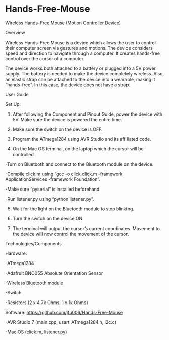 # Hands-Free-Mouse

Wireless Hands-Free Mouse (Motion Controller Device)

Overview

Wireless Hands-Free Mouse is a device which allows the user to control their computer screen via gestures and motions. The device considers speed and direction to navigate through a computer. It creates hands-free control over the cursor of a computer.


The device works both attached to a battery or plugged into a 5V power supply. The battery is needed to make the device completely wireless. Also, an elastic strap can be attached to the device into a wearable, making it “hands-free”. In this case, the device does not have a strap.


User Guide

Set Up:

1. After following the Component and Pinout Guide, power the device with 5V. Make sure the device is powered the entire time.

2. Make sure the switch on the device is OFF.

3. Program the ATmega1284 using AVR Studio and its affiliated code.

4. On the Mac OS terminal, on the laptop which the cursor will be controlled 

-Turn on Bluetooth and connect to the Bluetooth module on the device.

-Compile click.m using “gcc -o click click.m -framework ApplicationServices -framework Foundation”.

-Make sure “pyserial” is installed beforehand.

-Run listener.py using “python listener.py”.

5. Wait for the light on the Bluetooth module to stop blinking.

6. Turn the switch on the device ON.

7. The terminal will output the cursor’s current coordinates. Movement to the device will now control the movement of the cursor.


Technologies/Components

Hardware:

-ATmega1284

-Adafruit BNO055 Absolute Orientation Sensor

-Wireless Bluetooth module

-Switch

-Resistors (2 x 4.7k Ohms, 1 x 1k Ohms)

Software: https://github.com/jfu006/Hands-Free-Mouse 

-AVR Studio 7 (main.cpp, usart_ATmega1284.h, i2c.c)

-Mac OS (click.m, listener.py)
